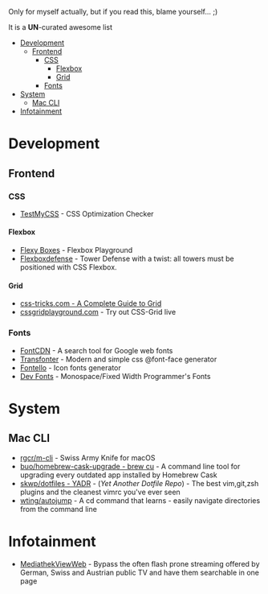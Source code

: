 Only for myself actually, but if you read this, blame yourself... ;)

It is a **UN**-curated awesome list

- [Development](#development)
  - [Frontend](#frontend)
    - [CSS](#css)
      - [Flexbox](#flexbox)
      - [Grid](#grid)
    - [Fonts](#fonts)
- [System](#system)
  - [Mac CLI](#mac-cli)
- [Infotainment](#infotainment)

# Development

## Frontend

### CSS

- [TestMyCSS](http://www.testmycss.com) - CSS Optimization Checker

#### Flexbox

- [Flexy Boxes](http://the-echoplex.net/flexyboxes/) - Flexbox Playground
- [Flexboxdefense](http://www.flexboxdefense.com) - Tower Defense with a twist: all towers must be positioned with CSS Flexbox.

#### Grid

- [css-tricks.com - A Complete Guide to Grid](https://css-tricks.com/snippets/css/complete-guide-grid/)
- [cssgridplayground.com](https://www.cssgridplayground.com) - Try out CSS-Grid live

### Fonts

- [FontCDN](http://fontcdn.org) - A search tool for Google web fonts
- [Transfonter](https://transfonter.org) - Modern and simple css @font-face generator
- [Fontello](http://fontello.com) - Icon fonts generator
- [Dev Fonts](http://www.lowing.org/fonts/) - Monospace/Fixed Width Programmer's Fonts

#  System
## Mac CLI

- [rgcr/m-cli](https://github.com/rgcr/m-cli) - Swiss Army Knife for macOS
- [buo/homebrew-cask-upgrade - brew cu](https://github.com/buo/homebrew-cask-upgrade) - A command line tool for upgrading every outdated app installed by Homebrew Cask
- [skwp/dotfiles - YADR](https://github.com/skwp/dotfiles) - (*Yet Another Dotfile Repo*) - The best vim,git,zsh plugins and the cleanest vimrc you've ever seen
- [wting/autojump](https://github.com/wting/autojump) - A cd command that learns - easily navigate directories from the command line

# Infotainment

- [MediathekViewWeb](https://mediathekviewweb.de) - Bypass the often flash prone streaming offered by German, Swiss and Austrian public TV and have them searchable in one page
